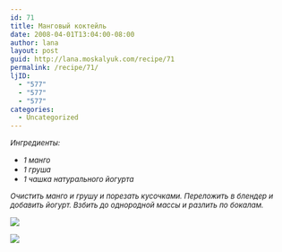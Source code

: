 ```yaml
---
id: 71
title: Манговый коктейль
date: 2008-04-01T13:04:00-08:00
author: lana
layout: post
guid: http://lana.moskalyuk.com/recipe/71
permalink: /recipe/71/
ljID:
  - "577"
  - "577"
  - "577"
categories:
  - Uncategorized
---
```

<font size="2"><i>Ингредиенты:</i></font>

  * <font size="2"><i>1 манго</i></font>
  * <font size="2"><i>1 груша</i></font>
  * <font size="2"><i>1 чашка натурального йогурта</i></font>

<font size="2"><i>Очистить манго и грушу и порезать кусочками. Переложить в блендер и добавить йогурт. Взбить до однородной массы и разлить по бокалам. </i></font>

![](http://farm3.static.flickr.com/2227/2380284431_f5a7b99886.jpg?v=0) 

![](http://farm4.static.flickr.com/3184/2381122494_5b69c4c8b7.jpg?v=0)